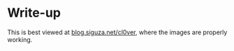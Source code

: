 # Write-up

This is best viewed at [blog.siguza.net/cl0ver](https://blog.siguza.net/cl0ver/), where the images are properly working.
